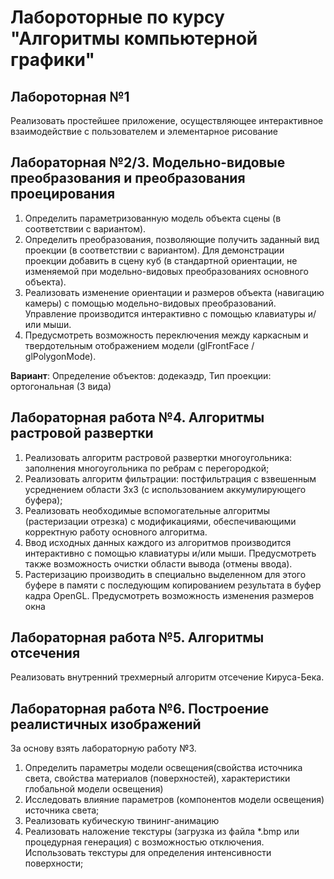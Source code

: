 # Лабороторные по курсу "Алгоритмы компьютерной графики"

## Лабороторная №1
Реализовать простейшее приложение, осуществляющее интерактивное взаимодействие с пользователем и элементарное рисование
## Лабораторная №2/3. Модельно-видовые преобразования и преобразования проецирования
1. Определить параметризованную модель объекта сцены (в соответствии с вариантом).
2. Определить преобразования, позволяющие получить заданный вид проекции (в соответствии с вариантом). Для
демонстрации проекции добавить в сцену куб (в стандартной ориентации, не изменяемой при модельно-видовых
преобразованиях основного объекта).
3. Реализовать изменение ориентации и размеров объекта (навигацию камеры) с помощью модельно-видовых
преобразований. Управление производится интерактивно с помощью клавиатуры и/или мыши.
4. Предусмотреть возможность переключения между каркасным и твердотельным отображением модели (glFrontFace /
glPolygonMode).

__Вариант__: Определение объектов: додекаэдр, Тип проекции: ортогональная (3 вида)

## Лабораторная работа №4. Алгоритмы растровой развертки
1. Реализовать алгоритм растровой развертки многоугольника: заполнения многоугольника по ребрам с перегородкой;
2. Реализовать алгоритм фильтрации: постфильтрация с взвешенным усреднением области 3x3 (с использованием
аккумулирующего буфера);
3. Реализовать необходимые вспомогательные алгоритмы (растеризации отрезка) с
модификациями, обеспечивающими корректную работу основного алгоритма.
4. Ввод исходных данных каждого из алгоритмов производится интерактивно с помощью
клавиатуры и/или мыши. Предусмотреть также возможность очистки области вывода
(отмены ввода).
5. Растеризацию производить в специально выделенном для этого буфере в памяти с
последующим копированием результата в буфер кадра OpenGL. Предусмотреть возможность
изменения размеров окна

## Лабораторная работа №5. Алгоритмы отсечения
Реализовать внутренний трехмерный алгоритм отсечение Кируса-Бека.

## Лабораторная работа №6. Построение реалистичных изображений
За основу взять лабораторную работу №3. 

1. Определить параметры модели освещения(свойства источника света, свойства материалов (поверхностей), характеристики
глобальной модели освещения)
2. Исследовать влияние параметров (компонентов модели освещения) источника света;
3. Реализовать кубическую твининг-анимацию
4. Реализовать наложение текстуры (загрузка из файла *.bmp или процедурная генерация) с возможностью отключения. Использовать текстуры для определения интенсивности поверхности;

